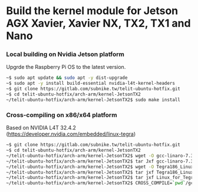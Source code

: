 # Build the kernel module for Jetson AGX Xavier, Xavier NX, TX2, TX1 and Nano

### Local building on Nvidia Jetson platform

Upgrde the Raspberry Pi OS to the latest version.

```sh
~$ sudo apt update && sudo apt -y dist-upgrade
~$ sudo apt -y install build-essential nvidia-l4t-kernel-headers
~$ git clone https://gitlab.com/subnike.tw/telit-ubuntu-hotfix.git
~$ cd telit-ubuntu-hotfix/arch-arm/kernel-JetsonTX2
~/telit-ubuntu-hotfix/arch-arm/kernel-JetsonTX2$ sudo make install
```

### Cross-compiling on x86/x64 platform

Based on NVIDIA L4T 32.4.2 (https://developer.nvidia.com/embedded/linux-tegra)

```sh
~$ git clone https://gitlab.com/subnike.tw/telit-ubuntu-hotfix.git
~$ cd telit-ubuntu-hotfix/arch-arm/kernel-JetsonTX2
~/telit-ubuntu-hotfix/arch-arm/kernel-JetsonTX2$ wget -O gcc-linaro-7.3.1-2018.05-x86_64_aarch64-linux-gnu.tar.xz https://developer.nvidia.com/embedded/dlc/l4t-gcc-7-3-1-toolchain-64-bit
~/telit-ubuntu-hotfix/arch-arm/kernel-JetsonTX2$ tar Jxf gcc-linaro-7.3.1-2018.05-x86_64_aarch64-linux-gnu.tar.xz
~/telit-ubuntu-hotfix/arch-arm/kernel-JetsonTX2$ wget -O Tegra186_Linux_R32.4.2_aarch64.tbz2 https://developer.nvidia.com/embedded/L4T/r32_Release_v4.2/t186ref_release_aarch64/Tegra186_Linux_R32.4.2_aarch64.tbz2
~/telit-ubuntu-hotfix/arch-arm/kernel-JetsonTX2$ tar jxf Tegra186_Linux_R32.4.2_aarch64.tbz2 Linux_for_Tegra/kernel/kernel_headers.tbz2
~/telit-ubuntu-hotfix/arch-arm/kernel-JetsonTX2$ tar jxf Linux_for_Tegra/kernel/kernel_headers.tbz2 -C Linux_for_Tegra/kernel
~/telit-ubuntu-hotfix/arch-arm/kernel-JetsonTX2$ CROSS_COMPILE=`pwd`/gcc-linaro-7.3.1-2018.05-x86_64_aarch64-linux-gnu/bin/aarch64-linux-gnu- CC=gcc ARCH_KDIR=`pwd`/Linux_for_Tegra/kernel/linux-headers-4.9.140-tegra-linux_x86_64/kernel-4.9/ make
```

